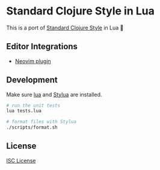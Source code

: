 # Standard Clojure Style in Lua

This is a port of [Standard Clojure Style] in Lua 🌙

[Standard Clojure Style]:https://github.com/oakmac/standard-clojure-style-js

## Editor Integrations

- [Neovim plugin](https://git.sr.ht/~ioiojo/standard-clojure-style.nvim)

## Development

Make sure [lua] and [Stylua] are installed.

```sh
# run the unit tests
lua tests.lua

# format files with Stylua
./scripts/format.sh
```

[lua]:https://lua.org/
[StyLua]:https://github.com/JohnnyMorganz/StyLua

## License

[ISC License](LICENSE.md)
